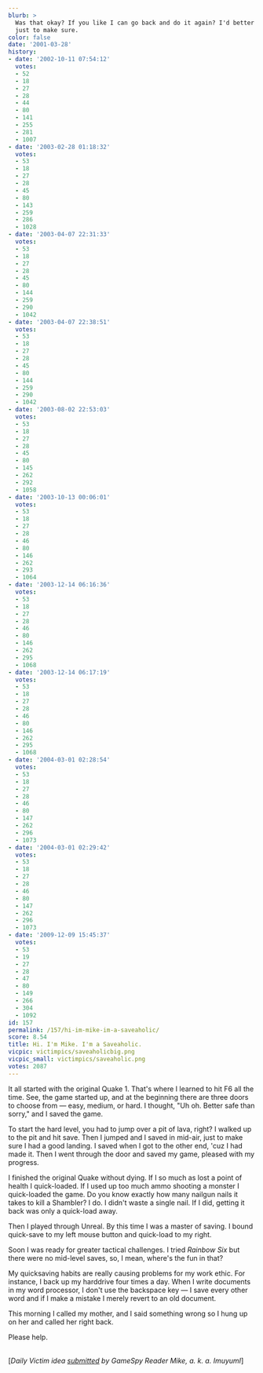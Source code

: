 ```yaml
---
blurb: >
  Was that okay? If you like I can go back and do it again? I'd better do it again,
  just to make sure.
color: false
date: '2001-03-28'
history:
- date: '2002-10-11 07:54:12'
  votes:
  - 52
  - 18
  - 27
  - 28
  - 44
  - 80
  - 141
  - 255
  - 281
  - 1007
- date: '2003-02-28 01:18:32'
  votes:
  - 53
  - 18
  - 27
  - 28
  - 45
  - 80
  - 143
  - 259
  - 286
  - 1028
- date: '2003-04-07 22:31:33'
  votes:
  - 53
  - 18
  - 27
  - 28
  - 45
  - 80
  - 144
  - 259
  - 290
  - 1042
- date: '2003-04-07 22:38:51'
  votes:
  - 53
  - 18
  - 27
  - 28
  - 45
  - 80
  - 144
  - 259
  - 290
  - 1042
- date: '2003-08-02 22:53:03'
  votes:
  - 53
  - 18
  - 27
  - 28
  - 45
  - 80
  - 145
  - 262
  - 292
  - 1058
- date: '2003-10-13 00:06:01'
  votes:
  - 53
  - 18
  - 27
  - 28
  - 46
  - 80
  - 146
  - 262
  - 293
  - 1064
- date: '2003-12-14 06:16:36'
  votes:
  - 53
  - 18
  - 27
  - 28
  - 46
  - 80
  - 146
  - 262
  - 295
  - 1068
- date: '2003-12-14 06:17:19'
  votes:
  - 53
  - 18
  - 27
  - 28
  - 46
  - 80
  - 146
  - 262
  - 295
  - 1068
- date: '2004-03-01 02:28:54'
  votes:
  - 53
  - 18
  - 27
  - 28
  - 46
  - 80
  - 147
  - 262
  - 296
  - 1073
- date: '2004-03-01 02:29:42'
  votes:
  - 53
  - 18
  - 27
  - 28
  - 46
  - 80
  - 147
  - 262
  - 296
  - 1073
- date: '2009-12-09 15:45:37'
  votes:
  - 53
  - 19
  - 27
  - 28
  - 47
  - 80
  - 149
  - 266
  - 304
  - 1092
id: 157
permalink: /157/hi-im-mike-im-a-saveaholic/
score: 8.54
title: Hi. I'm Mike. I'm a Saveaholic.
vicpic: victimpics/saveaholicbig.png
vicpic_small: victimpics/saveaholic.png
votes: 2087
---
```


It all started with the original Quake 1. That's where I learned to hit
F6 all the time. See, the game started up, and at the beginning there
are three doors to choose from — easy, medium, or hard. I thought, "Uh
oh. Better safe than sorry," and I saved the game.

To start the hard level, you had to jump over a pit of lava, right? I
walked up to the pit and hit save. Then I jumped and I saved in mid-air,
just to make sure I had a good landing. I saved when I got to the other
end, 'cuz I had made it. Then I went through the door and saved my game,
pleased with my progress.

I finished the original Quake without dying. If I so much as lost a
point of health I quick-loaded. If I used up too much ammo shooting a
monster I quick-loaded the game. Do you know exactly how many nailgun
nails it takes to kill a Shambler? I do. I didn't waste a single nail.
If I did, getting it back was only a quick-load away.

Then I played through Unreal. By this time I was a master of saving. I
bound quick-save to my left mouse button and quick-load to my right.

Soon I was ready for greater tactical challenges. I tried *Rainbow Six*
but there were no mid-level saves, so, I mean, where's the fun in that?

My quicksaving habits are really causing problems for my work ethic. For
instance, I back up my harddrive four times a day. When I write
documents in my word processor, I don't use the backspace key — I save
every other word and if I make a mistake I merely revert to an old
document.

This morning I called my mother, and I said something wrong so I hung up
on her and called her right back.

Please help.

&nbsp;  
 \[*Daily Victim idea [submitted](mailto:feedback@gamespy.com) by
GameSpy Reader Mike, a. k. a. ImuyumI*\]
